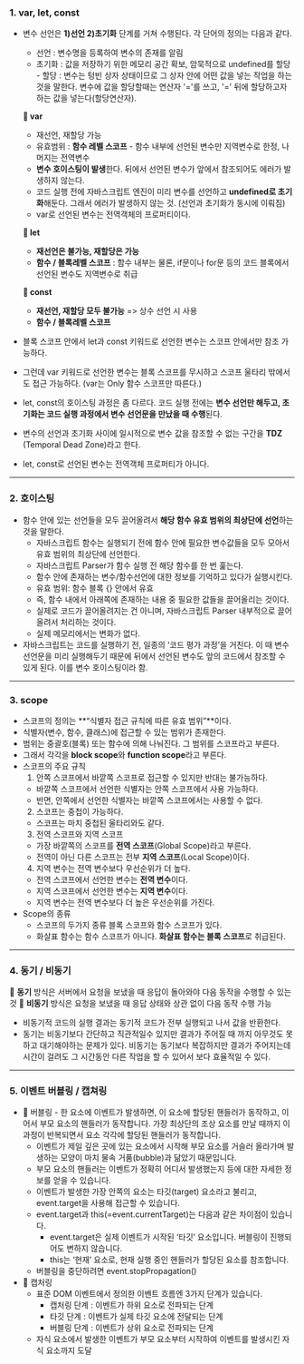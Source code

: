 ### 1. var, let, const

- 변수 선언은 **1)선언 2)초기화** 단계를 거쳐 수행된다. 각 단어의 정의는 다음과 같다.

  - 선언 : 변수명을 등록하여 변수의 존재를 알림
  - 초기화 : 값을 저장하기 위한 메모리 공간 확보, 암묵적으로 undefined를 할당 - 할당 : 변수는 텅빈 상자 상태이므로 그 상자 안에 어떤 값을 넣는 작업을 하는 것을 말한다. 변수에 값을 할당할때는 연산자 '='를 쓰고, '=' 뒤에 할당하고자 하는 값을 넣는다(할당연산자).

  **📌 var**

  - 재선언, 재할당 가능
  - 유효범위 : **함수 레벨 스코프** - 함수 내부에 선언된 변수만 지역변수로 한정, 나머지는 전역변수
  - **변수 호이스팅이 발생**한다. 뒤에서 선언된 변수가 앞에서 참조되어도 에러가 발생하지 않는다.
  - 코드 실행 전에 자바스크립트 엔진이 미리 변수를 선언하고 **undefined로 초기화**해둔다. 그래서 에러가 발생하지 않는 것. (선언과 초기화가 동시에 이뤄짐)
  - var로 선언된 변수는 전역객체의 프로퍼티이다.

  **📌 let**

  - **재선언은 불가능, 재할당은 가능**
  - **함수 / 블록레벨 스코프** : 함수 내부는 물론, if문이나 for문 등의 코드 블록에서 선언된 변수도 지역변수로 취급

  **📌 const**

  - **재선언, 재할당 모두 불가능** => 상수 선언 시 사용
  - **함수 / 블록레벨 스코프**

- 블록 스코프 안에서 let과 const 키워드로 선언한 변수는 스코프 안에서만 참조 가능하다.
- 그런데 var 키워드로 선언한 변수는 블록 스코프를 무시하고 스코프 울타리 밖에서도 접근 가능하다. (var는 Only 함수 스코프만 따른다.)
- let, const의 호이스팅 과정은 좀 다르다.
  코드 실행 전에는 **변수 선언만 해두고, 초기화는 코드 실행 과정에서 변수 선언문을 만났을 때 수행**된다.
- 변수의 선언과 초기화 사이에 일시적으로 변수 값을 참조할 수 없는 구간을 **TDZ** (Temporal Dead Zone)라고 한다.
- let, const로 선언된 변수는 전역객체 프로퍼티가 아니다.

---

### 2. 호이스팅

- 함수 안에 있는 선언들을 모두 끌어올려서 **해당 함수 유효 범위의 최상단에 선언**하는 것을 말한다.
  - 자바스크립트 함수는 실행되기 전에 함수 안에 필요한 변수값들을 모두 모아서 유효 범위의 최상단에 선언한다.
  - 자바스크립트 Parser가 함수 실행 전 해당 함수를 한 번 훑는다.
  - 함수 안에 존재하는 변수/함수선언에 대한 정보를 기억하고 있다가 실행시킨다.
  - 유효 범위: 함수 블록 {} 안에서 유효
  - 즉, 함수 내에서 아래쪽에 존재하는 내용 중 필요한 값들을 끌어올리는 것이다.
  - 실제로 코드가 끌어올려지는 건 아니며, 자바스크립트 Parser 내부적으로 끌어올려서 처리하는 것이다.
  - 실제 메모리에서는 변화가 없다.
- 자바스크립트는 코드를 실행하기 전, 일종의 ‘코드 평가 과정’을 거친다. 이 때 변수 선언문을 미리 실행해두기 때문에 뒤에서 선언된 변수도 앞의 코드에서 참조할 수 있게 된다. 이를 변수 호이스팅이라 함.

---

### 3. scope

- 스코프의 정의는 **“식별자 접근 규칙에 따른 유효 범위”**이다.
- 식별자(변수, 함수, 클래스)에 접근할 수 있는 범위가 존재한다.
- 범위는 중괄호(블록) 또는 함수에 의해 나눠진다. 그 범위를 스코프라고 부른다.
- 그래서 각각을 **block scope**와 **function scope**라고 부른다.
- 스코프의 주요 규칙
  1. 안쪽 스코프에서 바깥쪽 스코프로 접근할 수 있지만 반대는 불가능하다.
  - 바깥쪽 스코프에서 선언한 식별자는 안쪽 스코프에서 사용 가능하다.
  - 반면, 안쪽에서 선언한 식별자는 바깥쪽 스코프에서는 사용할 수 없다.
  2. 스코프는 중첩이 가능하다.
  - 스코프는 마치 중첩된 울타리와도 같다.
  3. 전역 스코프와 지역 스코프
  - 가장 바깥쪽의 스코프를 **전역 스코프**(Global Scope)라고 부른다.
  - 전역이 아닌 다른 스코프는 전부 **지역 스코프**(Local Scope)이다.
  4. 지역 변수는 전역 변수보다 우선순위가 더 높다.
  - 전역 스코프에서 선언한 변수는 **전역 변수**이다.
  - 지역 스코프에서 선언한 변수는 **지역 변수**이다.
  - 지역 변수는 전역 변수보다 더 높은 우선순위를 가진다.
- Scope의 종류
  - 스코프의 두가지 종류 블록 스코프와 함수 스코프가 있다.
  - 화살표 함수는 함수 스코프가 아니다. **화살표 함수는 블록 스코프**로 취급된다.

---

### 4. 동기 / 비동기

📌 **동기** 방식은 서버에서 요청을 보냈을 때 응답이 돌아와야 다음 동작을 수행할 수 있는 것
📌 **비동기** 방식은 요청을 보냈을 때 응답 상태와 상관 없이 다음 동작 수행 가능

- 비동기적 코드의 실행 결과는 동기적 코드가 전부 실행되고 나서 값을 반환한다.
- 동기는 비동기보다 간단하고 직관적일수 있지만 결과가 주어질 때 까지 아무것도 못하고 대기해야하는 문제가 있다. 비동기는 동기보다 복잡하지만 결과가 주어지는데 시간이 걸려도 그 시간동안 다른 작업을 할 수 있어서 보다 효율적일 수 있다.

---

### 5. 이벤트 버블링 / 캡쳐링

- 📌 버블링 - 한 요소에 이벤트가 발생하면, 이 요소에 할당된 핸들러가 동작하고, 이어서 부모 요소의 핸들러가 동작합니다. 가장 최상단의 조상 요소를 만날 때까지 이 과정이 반복되면서 요소 각각에 할당된 핸들러가 동작합니다.
  - 이벤트가 제일 깊은 곳에 있는 요소에서 시작해 부모 요소를 거슬러 올라가며 발생하는 모양이 마치 물속 거품(bubble)과 닮았기 때문입니다.
  - 부모 요소의 핸들러는 이벤트가 정확히 어디서 발생했는지 등에 대한 자세한 정보를 얻을 수 있습니다.
  - 이벤트가 발생한 가장 안쪽의 요소는 타깃(target) 요소라고 불리고, event.target을 사용해 접근할 수 있습니다.
  - event.target과 this(=event.currentTarget)는 다음과 같은 차이점이 있습니다.
    - event.target은 실제 이벤트가 시작된 ‘타깃’ 요소입니다. 버블링이 진행되어도 변하지 않습니다.
    - this는 ‘현재’ 요소로, 현재 실행 중인 핸들러가 할당된 요소를 참조합니다.
  - 버블링을 중단하려면 event.stopPropagation()
- 📌 캡처링
  - 표준 DOM 이벤트에서 정의한 이벤트 흐름엔 3가지 단계가 있습니다.
    - 캡처링 단계 : 이벤트가 하위 요소로 전파되는 단계
    - 타깃 단계 : 이벤트가 실제 타깃 요소에 전달되는 단계
    - 버블링 단계 : 이벤트가 상위 요소로 전파되는 단계
  - 자식 요소에서 발생한 이벤트가 부모 요소부터 시작하여 이벤트를 발생시킨 자식 요소까지 도달
